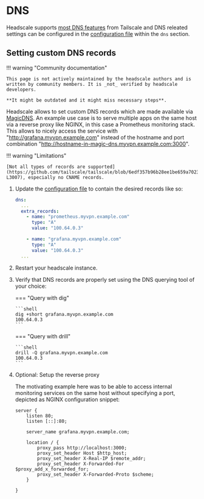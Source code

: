 # DNS

Headscale supports [most DNS features](../about/features.md) from Tailscale and DNS releated settings can be configured
in the [configuration file](./configuration.md) within the `dns` section.

## Setting custom DNS records

!!! warning "Community documentation"

    This page is not actively maintained by the headscale authors and is
    written by community members. It is _not_ verified by headscale developers.

    **It might be outdated and it might miss necessary steps**.

Headscale allows to set custom DNS records which are made available via
[MagicDNS](https://tailscale.com/kb/1081/magicdns). An example use case is to serve multiple apps on the same host via a
reverse proxy like NGINX, in this case a Prometheus monitoring stack. This allows to nicely access the service with
"http://grafana.myvpn.example.com" instead of the hostname and port combination
"http://hostname-in-magic-dns.myvpn.example.com:3000".

!!! warning "Limitations"

    [Not all types of records are supported](https://github.com/tailscale/tailscale/blob/6edf357b96b28ee1be659a70232c0135b2ffedfd/ipn/ipnlocal/local.go#L2989-L3007), especially no CNAME records.

1.  Update the [configuration file](./configuration.md) to contain the desired records like so:

    ```yaml
    dns:
      ...
      extra_records:
        - name: "prometheus.myvpn.example.com"
          type: "A"
          value: "100.64.0.3"

        - name: "grafana.myvpn.example.com"
          type: "A"
          value: "100.64.0.3"
      ...
    ```

1.  Restart your headscale instance.

1.  Verify that DNS records are properly set using the DNS querying tool of your choice:

    === "Query with dig"

        ```shell
        dig +short grafana.myvpn.example.com
        100.64.0.3
        ```

    === "Query with drill"

        ```shell
        drill -Q grafana.myvpn.example.com
        100.64.0.3
        ```

1.  Optional: Setup the reverse proxy

    The motivating example here was to be able to access internal monitoring services on the same host without
    specifying a port, depicted as NGINX configuration snippet:

    ```
    server {
        listen 80;
        listen [::]:80;

        server_name grafana.myvpn.example.com;

        location / {
            proxy_pass http://localhost:3000;
            proxy_set_header Host $http_host;
            proxy_set_header X-Real-IP $remote_addr;
            proxy_set_header X-Forwarded-For $proxy_add_x_forwarded_for;
            proxy_set_header X-Forwarded-Proto $scheme;
        }

    }
    ```
